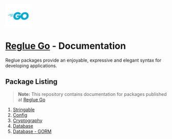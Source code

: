 <img src="img/go/Go-Logo_Blue.svg" width="80" height="70.8" alt="Go logo">

# [Reglue Go](https://reglue4go.github.io/docs) - Documentation

Reglue packages provide an enjoyable, expressive and elegant syntax for developing applications.

## Package Listing

> **Note:** This repository contains documentation for packages published at [Reglue Go](https://github.com/reglue4go)

1.  [Stringable](https://reglue4go.github.io/docs/stringable/)
2.  [Config](https://reglue4go.github.io/docs/config)
3.  [Cryptography](https://reglue4go.github.io/docs/cryptography)
4.  [Database](https://reglue4go.github.io/docs/db)
5.  [Database - GORM](https://reglue4go.github.io/docs/db4gorm)

